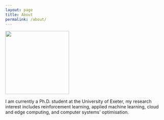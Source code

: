```yaml
---
layout: page
title: About
permalink: /about/
---
```

<img src="{{ '/assets/images/profile_photo.jpg' | relative_url }}" width="200" height="200" />

I am currently a Ph.D. student at the University of Exeter, my research interest includes reinforcement learning, applied machine learning, cloud and edge computing, and computer systems' optimisation.
